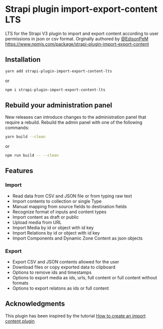 # Strapi plugin import-export-content LTS

LTS for the Strapi V3 plugin to import and export content according to user permissions in json or csv format.
Orginally authored by [@EdisonPeM](https://github.com/EdisonPeM/) https://www.npmjs.com/package/strapi-plugin-import-export-content

## Installation

```bash
yarn add strapi-plugin-import-export-content-lts
```

or

```bash
npm i strapi-plugin-import-export-content-lts
```

## Rebuild your administration panel

New releases can introduce changes to the administration panel that require a rebuild. Rebuild the admin panel with one of the following commands:

```bash
yarn build --clean
```

or

```bash
npm run build -- --clean
```

## Features

### Import

- Read data from CSV and JSON file or from typing raw text
- Import contents to collection or single Type
- Manual mapping from source fields to destination fields
- Recognize format of inputs and content types
- Import content as draft or public
- Upload media from URL
- Import Media by id or object with id key
- Import Relations by id or object with id key
- Import Components and Dynamic Zone Content as json objects

### Export

- Export CSV and JSON contents allowed for the user
- Download files or copy exported data to clipboard
- Options to remove ids and timestamps
- Options to export media as ids, urls, full content or full content without formats
- Options to export relatons as ids or full content


## Acknowledgments

This plugin has been inspired by the tutorial [How to create an import content plugin](https://strapi.io/blog/how-to-create-an-import-content-plugin-part-1-4)
